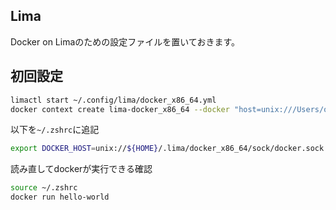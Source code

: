 ## Lima

Docker on Limaのための設定ファイルを置いておきます。

## 初回設定

```sh
limactl start ~/.config/lima/docker_x86_64.yml
docker context create lima-docker_x86_64 --docker "host=unix:///Users/oky123/.lima/docker_x86_64/sock/docker.sock"
```

以下を`~/.zshrc`に追記
```sh
export DOCKER_HOST=unix://${HOME}/.lima/docker_x86_64/sock/docker.sock
```

読み直してdockerが実行できる確認

```sh
source ~/.zshrc
docker run hello-world
```

